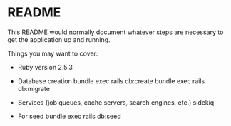 # README

This README would normally document whatever steps are necessary to get the
application up and running.

Things you may want to cover:

* Ruby version
  2.5.3

* Database creation
  bundle exec rails db:create 
  bundle exec rails db:migrate

* Services (job queues, cache servers, search engines, etc.)
  sidekiq 

* For seed 
  bundle exec rails db:seed
